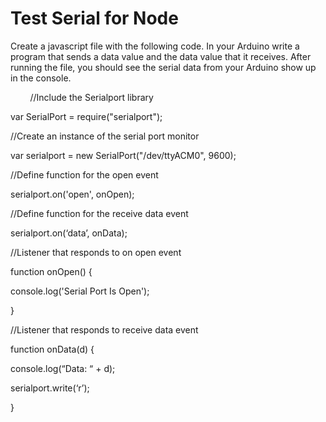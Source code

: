 # Test Serial for Node

Create a javascript file with the following code. In your Arduino write a program that sends a data value and the data value that it receives. After running the file, you should see the serial data from your Arduino show up in the console.

        //Include the Serialport library

var SerialPort = require("serialport");

//Create an instance of the serial port monitor        

var serialport = new SerialPort("/dev/ttyACM0", 9600);  

//Define function for the open event

serialport.on('open', onOpen);

//Define function for the receive data event

serialport.on(‘data’, onData);

//Listener that responds to on open event              

function onOpen() {  

console.log('Serial Port Is Open');                                              

}  

//Listener that responds to receive data event    

function onData(d) {

console.log(“Data: “ + d);

serialport.write(‘r’);

}                                      
